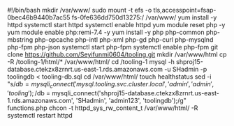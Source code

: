 #!/bin/bash
mkdir /var/www/
sudo mount -t efs -o tls,accesspoint=fsap-0bec46b9440b7ac55 fs-0fe636dd750d13275:/ /var/www/
yum install -y httpd 
systemctl start httpd
systemctl enable httpd
yum module reset php -y
yum module enable php:remi-7.4 -y
yum install -y php php-common php-mbstring php-opcache php-intl php-xml php-gd php-curl php-mysqlnd php-fpm php-json
systemctl start php-fpm
systemctl enable php-fpm
git clone https://github.com/Seyifunmi0604/tooling.git
mkdir /var/www/html
cp -R /tooling-1/html/*  /var/www/html/
cd /tooling-1
mysql -h shproj15-database.ctekzx8zrnrt.us-east-1.rds.amazonaws.com -u SHadmin -p toolingdb < tooling-db.sql
cd /var/www/html/
touch healthstatus
sed -i "s/$db = mysqli_connect('mysql.tooling.svc.cluster.local', 'admin', 'admin', 'tooling');/$db = mysqli_connect('shproj15-database.ctekzx8zrnrt.us-east-1.rds.amazonaws.com', 'SHadmin', 'admin123', 'toolingdb');/g" functions.php
chcon -t httpd_sys_rw_content_t /var/www/html/ -R
systemctl restart httpd







